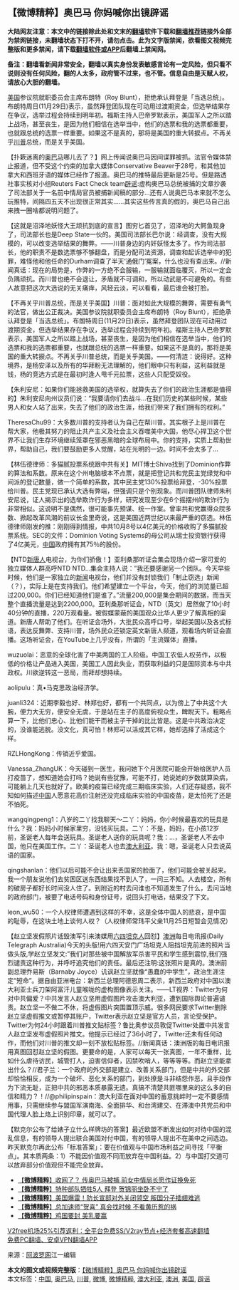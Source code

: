  <h2>【微博精粹】奥巴马 你妈喊你出镜辟谣</h2> <p class="notice"><b>大陆网友注意：本文中的链接除此处和文末的<a href="https://github.com/bannedbook/fanqiang" >翻墙</a>软件下载和<a href="https://github.com/killgcd/justmysocks/blob/master/README.md">翻墙推荐</a>链接外全部为禁网链接，未翻墙状态下打不开，请勿点击。此为文字版禁闻，欲看图文视频完整版和更多禁闻，请下载<a href="https://github.com/bannedbook/fanqiang">翻墙软件或APP</a>后翻墙上禁闻网。</p><p>备注：翻墙看新闻非常安全，翻墙以真实身份发表敏感言论有一定风险，但只看不说则没有任何风险，翻的人太多，政府管不过来，也不管。信息自由是天赋人权，请放心大胆的翻墙。</b></p>  <div class="entry"> <p id="summary"><a href="https://www.bannedbook.org/bnews/tag/%e7%be%8e%e5%9b%bd/" class="st_tag internal_tag" rel="tag" title="标签 美国 下的日志">美国</a>参议院就职委员会主席布朗特（Roy Blunt），拒绝承认拜登是「当选总统」。布朗特周日(11月29日)表示，虽然拜登团队现在可动用过渡期资金，但选举结果存在争议，选举过程会持续到明年初。福斯主持人巴帝罗默表示，美国军人之所以踏上战场，甚至丧生，是因为他们相信在选举当中，他们的选票和我的选票都重要，也就跟总统的选票一样重要。如果这不是真的，那将是美国的重大转捩点。不再关乎<a href="https://www.bannedbook.org/bnews/tag/%e5%b7%9d%e6%99%ae/" class="st_tag internal_tag" rel="tag" title="标签 川普 下的日志">川普</a>总统，而是关乎美国。</p> <p id="conimg">【扑簌迷离的<a href="https://www.bannedbook.org/bnews/tag/%e5%a5%a5%e5%b7%b4%e9%a9%ac/" class="st_tag internal_tag" rel="tag" title="标签 奥巴马 下的日志">奥巴马</a>哪儿去了？】网上传闻说奥巴马因间谍罪被抓。法官令媒体禁止报道，但不受这个约束的加拿大媒体Conservative Beaver于28号，和其他加拿大和西班牙语的媒体已经作了报道。奥巴马的推特最后更新是25号。但是路透社事实核对小组Reuters Fact Check team<a href="https://www.bannedbook.org/bnews/tag/%E8%BE%9F%E8%B0%A3/" class="st_tag internal_tag" rel="tag" title="标签 辟谣 下的日志">辟谣</a>:虚构奥巴马总统被捕的文章抄袭了司法部关于一名前中情局官员被捕新闻稿的部分&#8230;还有人说奥巴马本来就不怎么玩推特，间隔四五天不出现很正常其实……其实这些传言真的假的，奥巴马自己出来拽一圈啥都说明问题了。</p> <p>【这就是沼泽地妖怪大王顽抗到底的宣言】图穷匕首见了，沼泽地的大鳄鱼现身了，司法部长也是Deep State一伙的。美国司法部长巴尔说：经调查，没有大规模的，可以改变选举结果的舞弊。——川普身边的内奸妖怪太多了。作为司法部长，他的职责不是数选票够不够翻盘，而是分配司法资源，调查和起诉选举中的犯罪，难怪他和他任命的Durham调查了半天‘通俄门’冤案，什么也没有查出来。//新闻真话：现在的局势是，作弊的一方绝不会服输，一服输就面临覆灭，所以一定会负隅顽抗。而川普也绝不会退让，矛盾就不可调和，所以动武是不可避免的。有些人故意把这次大选说的无关痛痒，风轻云淡，可以看看，最后谁会被打脸。</p> <p>【不再关乎川普总统，而是关乎美国】川普：面对如此大规模的舞弊，需要有勇气的法官，做出公正裁决。美国参议院就职委员会主席布朗特（Roy Blunt），拒绝承认拜登是「当选总统」。布朗特周日(11月29日)表示，虽然拜登团队现在可动用过渡期资金，但选举结果存在争议，选举过程会持续到明年初。福斯主持人巴帝罗默表示，美国军人之所以踏上战场，甚至丧生，是因为他们相信在选举当中，他们的选票和我的选票都重要，也就跟总统的选票一样重要。如果这不是真的，那将是美国的重大转捩点。不再关乎川普总统，而是关乎美国。——何清涟：说得好。这种境界，是杨安泽以及所有的华拜粉无法理解的，他们眼中只有利益，这利益就是钱，杨的竞选方式是在最初时逢人甩千元拉票，这些人只配受奴役。</p>  <p>【朱利安尼：如果你们能拯救美国的选举权，就算失去了你们的政治生涯都是值得的】朱利安尼向州议员们说：“我要请你们去战斗&#8230;在我们历史的某些时候，某些男人和女人站了出来，失去了他们的政治生涯，给我们带来了我们拥有的权利。”</p> <p>TheresaChu99：大多数川普的支持者认为自己在帮川普。其实根子上是川普在帮大家，他极其努力的阻止共产主义及社会主义吞噬美中大国，他尽心捍卫这个世界不让我们生存环境继续笼罩在邪恶黑暗的全球布局中。你的支持，实质上帮助世界，帮助自己，我们要鼓励更多人觉醒，站在光明的一边。时间不会太多了…</p> <p>【林伍德律师：多猫腻投票系统跟中共有关】MIT博士Shiva找到了Dominion作弊的算法和系数。原来在这个州电脑根本不点票，就是把登记共和党民主党绿党和中间派的登记数量，做一个简单的系数，其中民主党130%投票给拜登，-30%投票给川普。民主党现已承认大选有弊端，但强调只是个别现象。而川普团队律师朱利安尼说，证人揭示出的选举欺诈行为多样，研究发现至少在6个摇摆州的欺诈行为非常相似。这说明不是偶然，很可能事先预谋、统一作案。曾率共和党赢得众院多数、掀起改革风潮的前议长金里奇说，这是美国近两世纪以来最严重的窃选。林伍德律师刚发的推：刚刚得到情报，中共10月8号以4亿美元的价格收购了多猫腻投票系统。SEC的文件：Dominion Voting Systems的母公司从瑞士投资银行获得了4亿美元，<a href="https://www.bannedbook.org/bnews/tag/%E4%B8%AD%E5%9B%BD/" class="st_tag internal_tag" rel="tag" title="标签 中国 下的日志">中国</a>政府拥有其75％的股份。</p> <p>【NTD<span class='wp_keywordlink_affiliate'><a href="https://www.ntdtv.com/" title="新唐人">新唐人</a></span>电视台，为你们骄傲！】亚利桑那听证会集会现场介绍一家可爱的独立媒体人群高呼NTD NTD…集会主持人说：&#8221;我还要感谢另一个团队。今天早些时候，他们是一家独立的<span class='wp_keywordlink_affiliate'><a href="https://www.bannedbook.org/" title="新闻">新闻</a></span>电视台，他们并没有封锁我们「制止窃选」新闻（？），实际上是在支持我们。他们希望建立一个平台，今天，他们的浏览量已超过200,000。你们已经知道他们是谁了。&#8221;流量200,000是集会期间的数据，而当天整个直播流量是达到2200,000。亚利桑那听证会，NTD（英文）居然做了10小时40分钟的直播，220万观看量。被假媒蒙蔽的美国观众比华人更少了解真相的渠道。新唐人帮助了他们。在听证会场外，大批民众高呼口号，举起美国以及各式标语，表达反舞弊、支持川普，场外民众还锁定英文新唐人频道，观看场内听证会直播。这场听证会，在YouTube上几乎没有，所谓的「主流媒体」直播。</p>  <p>wuzuolai：恶意的全球化害了中美两国的工人阶级。中国工农低人权劳作，以极低的价格让产品进入美国，美国工人因此失业，而获取利益的只是国际资本与中共政权。川欲逆转这一恶局，而拜却想持续。</p> <p>aolipulu：真•马克思政治经济学。</p> <p>juanli324：近期李毅也好、林郑也好，都有一个共同点，以为傍上了中共这个大腕，便力大无穷，便安全无虞，于是站在主子的高度俯视众生，睥睨天下。粗略点算一下，比他们忠心、比他们能干而被主子干掉的比比皆是。这是中共政治决定的，没谁能逃脱。没文化，真可怕！林郑可以活成其它样，她却选择了活成这个样。</p> <p>RZLHongKong：传销近乎爱国。</p>  <p>Vanessa_ZhangUK：今天碰到一医生，我问她下个月医院可能会开始给医护人员打疫苗了，想知道她会打吗？她说有些犹豫，可能不打，她说她的岁数就算染病，可能躺上几天也就好了。欧美的疫苗已经完成三期临床实验，人们还存疑惑，我不知如何描述<span class='wp_keywordlink_affiliate'><a href="https://www.bannedbook.org/" title="中国" target="_blank">中国</a></span>人愿意花高价注射还没完成临床实验的中国疫苗，是太怕死了还是不怕死。</p> <p>wangqingpeng1：八岁的二丫找我聊天～二丫：妈妈，你小时候最喜欢的玩具是什么？我：妈妈小时候家里穷，没钱买玩具。二丫：不是，妈妈，在小孩12岁前，圣诞老人每年会送玩具。圣诞老人送你的玩具呢？我：…，圣诞老人不去中国，他只在美国工作。二丫：圣诞老人也去<a href="https://www.bannedbook.org/bnews/tag/%e6%be%b3%e5%a4%a7%e5%88%a9%e4%ba%9a/" class="st_tag internal_tag" rel="tag" title="标签 澳大利亚 下的日志">澳大利亚</a>。我：嗯，圣诞老人只去说英语的国家。</p> <p>qingshanlan：他们以后可能不会让出来丢国家的脸面了，他们可能会被关起来。我一个朋友说他们去贫困区送东西结果找不到人了，一问三不知。人去楼空，所有的破房子都好长时间没人住了。到附近的村去问谁也不知道发生了什么，去问当地的政府部门，被要了电话号码和身份证号，说回头打电话，结果没了下文。</p> <p>leon_wu50：一个人权律师遭遇到这样的不幸，这是全体中国人的悲哀，是中国的耻辱，在这块土地上谈何人权？（人权律师常玮平父亲11月25日短暂会见情况）</p>  <p>【赵立坚发假照片诋毁澳军引来澳媒用<span class='wp_keywordlink'><a href="https://www.bannedbook.org/forum2/topic2509.html" title="《中国六四真相》" target="_blank">六四</a></span><span class='wp_keywordlink'><a href="https://www.bannedbook.org/forum2/topic1554.html" title="六四系列连环画--坦克人" target="_blank">坦克人</a></span>回怼】<a href="https://www.bannedbook.org/bnews/tag/%e6%be%b3%e6%b4%b2/" class="st_tag internal_tag" rel="tag" title="标签 澳洲 下的日志">澳洲</a>每日电讯报(Daily Telegraph Australia)今天的头版!用六四天安门广场坦克人阻挡坦克前进的照片当做头版,学赵立坚发文:&#8221;我们对那些被中国解放军杀害平民和学生感到震惊,我们强烈谴责这种行为，并呼吁追究他们的责任。最后还注明:这张照片是真的。澳洲前副总理乔易斯（Barnaby Joyce）讥讽赵立坚就像“愚蠢的中学生”，政治生涯注定“短命”。据自由亚洲电台：新西兰总理阿德恩周二表示，新西兰政府对中国以澳大利亚士兵刀架阿富汗儿童喉咙的虚构图像表示关注。——LT视界：Twitter为何对中共偏爱？中共发言人赵立坚用虚假图片攻击澳大利亚，遭到国际舆论普遍谴责。赵立坚一不做二不休，将虚假图片突围置顶示威。很多网民要求Twitter删除赵立坚虚假推文或暂停其账户，Twitter表示赵立坚是官方人员，言论受保护。Twitter为何24小时跟着川普推文贴标签？鲁比奥参议员敦促Twitter处置中共发言人赵立坚发布虚假照片推文。他提示已经过了36小时了，Twitter还未有任何动作，而他们对川普的推文却一刻不放松贴标签。//新闻真话：澳洲版的每日电讯报用真图回怼赵立坚的假图。更要命的是，人家可以每天一张真图，一年不重样，比如什么虐待访民，城管打人，迫害信仰者，囚禁吹哨人，等等等等。而赵立坚能拿出什么？//君子兰：一个政府的外交部是建立、改善关系部门，但是中共的外交部却恰恰相反，成为一个破坏、恶化关系的部门，到处撩是斗非结怨作恶，且手段作为下流无耻，正把中共的邪恶本质暴露无遗。真搞不清楚共匪哪里来的这么多的自信和精力？！//@philipinspain：澳大利亚在面对中国的蓄意挑衅时一定不要感情用事，只需继续参与盟国军演南海、全面排华、和台湾建交、在滞澳中共党员和中国代理人脸上烙上识别印章，就可以了。</p> <p>【默克尔公布了给婊子立什么样牌坊的答案】最近欧盟不断发出如何对待中国的混乱信息，有的领导人提出联合美国对付中国，有的领导人提出不在美中之间选边。昨天默克尔再此公布「标准答案」：要在价值观与中国市场利益之间寻找「平衡点」。其本质两条：1）不能因价值观不同而放弃在中国利益。2）与中国打交道可以放弃部分价值观但不能完全放弃。</p> <ul class='op-related-articles' title='相关阅读'> <li><a href='https://www.bannedbook.org/bnews/comments/20201201/1440047.html' target='_blank'>【<b>微博精粹</b>】收网了？ 传奥巴马被捕 前女中情局长愿作证换免死</a></li> <li><a href='https://www.bannedbook.org/bnews/comments/20201130/1439469.html' target='_blank'>【<b>微博精粹</b>】特种部队牺牲5人 拜登 贺锦丽坐卧不宁了</a></li> <li><a href='https://www.bannedbook.org/bnews/comments/20201129/1439051.html' target='_blank'>【<b>微博精粹</b>】美国爆雷！防长宣部对外关闭领空 叛国分子插翅难逃</a></li> <li><a href='https://www.bannedbook.org/bnews/comments/20201127/1437982.html' target='_blank'>【<b>微博精粹</b>】总加速师“贺喜” 真会找时候 不看黄历惹的祸</a></li> <li><a href='https://www.bannedbook.org/bnews/comments/20201125/1436744.html' target='_blank'>【<b>微博精粹</b>】鸡国要封 美乳要赢</a></li> </ul> <p class="texttj"> <a href="https://www.bannedbook.org/forum23/topic22702.html" target="_blank">V2free机场25%引荐返利：全平台免费SS/V2ray节点+经济套餐高速翻墙</a><br/> <a href="https://github.com/bannedbook/fanqiang/wiki/%E7%A6%81%E9%97%BB%E7%BD%91%E5%AE%89%E5%8D%93%E7%BF%BB%E5%A2%99%E6%96%B0%E9%97%BBAPP" target="_blank">免费PC翻墙、安卓VPN翻墙APP</a></p><p> 来源：<a href="https://www.aboluowang.com/2020/1202/1529625.html" target="_blank">阿波罗网</a>江一编辑 </p><a name='sharetosocial'></a>       <div><b>本文的图文或视频完整版</b>：<a href='https://www.bannedbook.org/bnews/comments/20201202/1440715.html'>【微博精粹】奥巴马 你妈喊你出镜辟谣</a></div>  </div><!--END ENTRY--> <div class="postfooter"> <div>本文标签：<a href="https://www.bannedbook.org/bnews/tag/%E4%B8%AD%E5%9B%BD/" rel="tag">中国</a>, <a href="https://www.bannedbook.org/bnews/tag/%e5%a5%a5%e5%b7%b4%e9%a9%ac/" rel="tag">奥巴马</a>, <a href="https://www.bannedbook.org/bnews/tag/%e5%b7%9d%e6%99%ae/" rel="tag">川普</a>, <a href="https://www.bannedbook.org/bnews/tag/%e5%be%ae%e5%8d%9a/" rel="tag">微博</a>, <a href="https://www.bannedbook.org/bnews/tag/%e5%be%ae%e5%8d%9a%e7%b2%be%e7%b2%b9/" rel="tag">微博精粹</a>, <a href="https://www.bannedbook.org/bnews/tag/%e6%be%b3%e5%a4%a7%e5%88%a9%e4%ba%9a/" rel="tag">澳大利亚</a>, <a href="https://www.bannedbook.org/bnews/tag/%e6%be%b3%e6%b4%b2/" rel="tag">澳洲</a>, <a href="https://www.bannedbook.org/bnews/tag/%e7%be%8e%e5%9b%bd/" rel="tag">美国</a>, <a href="https://www.bannedbook.org/bnews/tag/%E8%BE%9F%E8%B0%A3/" rel="tag">辟谣</a></div>  </div><!--END POSTFOOTER--> 